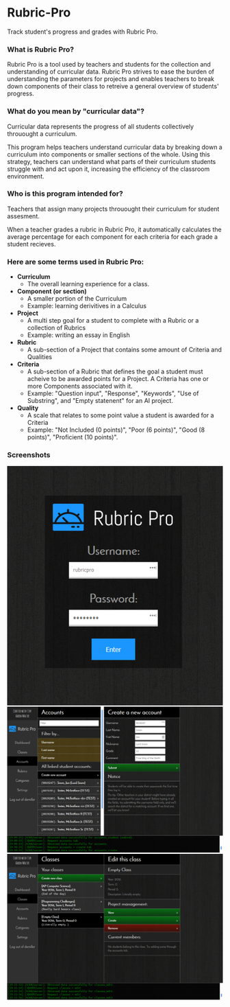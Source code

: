 # Rubric-Pro
Track student's progress and grades with Rubric Pro.

### What is Rubric Pro?
Rubric Pro is a tool used by teachers and students for the collection and understanding of curricular data. Rubric Pro strives 
to ease the burden of understanding the parameters for projects and enables teachers to break down components of their class
to retreive a general overview of students' progress.

### What do you mean by "curricular data"?
Curricular data represents the progress of all students collectively throuought a curriculum. 

This program helps teachers
understand curricular data by breaking down a curriculum into components or smaller sections of the whole. Using this strategy,
teachers can understand what parts of their curriculum students struggle with and act upon it, increasing
the efficiency of the classroom environment. 

### Who is this program intended for?
Teachers that assign many projects throuought their curriculum for student assesment. 

When a teacher grades a rubric in Rubric Pro, it automatically calculates the average percentage for each component for each 
criteria for each grade a student recieves.

### Here are some terms used in Rubric Pro:
* **Curriculum** 
  * The overall learning experience for a class. 
* **Component (or section)**
  * A smaller portion of the Curriculum 
  * Example: learning derivitives in a Calculus
* **Project**
  * A multi step goal for a student to complete with a Rubric or a collection of Rubrics 
  * Example: writing an essay in English 
* **Rubric**
  * A sub-section of a Project that contains some amount of Criteria and Qualities
* **Criteria**
  * A sub-section of a Rubric that defines the goal a student must acheive to be awarded points for a Project. A Criteria
    has one or more Components associated with it. 
  * Example: "Question input", "Response", "Keywords", "Use of Substring", and "Empty statenent" for an AI project.
* **Quality**
  * A scale that relates to some point value a student is awarded for a Criteria 
  * Example: "Not Included (0 points)", "Poor (6 points)",	"Good (8 points)",	"Proficient (10 points)".
    
### Screenshots
![Login Screen](images/screenshots/login.png?raw=true "Greeter for Rubric Pro.")
![Student Screen](images/screenshots/student.png?raw=true "Allows teachers to manage student accounts.")
![Classes Screen](images/screenshots/classes.png?raw=true "Allows teachers to manage their classes and projects.")

